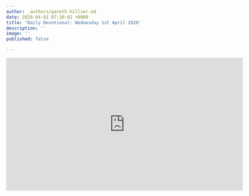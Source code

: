 ```yaml
---
author: _authors/gareth-hillier.md
date: 2020-04-01 07:30:02 +0000
title: 'Daily Devotional: Wednesday 1st April 2020'
description: ''
image: ''
published: false

---
```

<iframe src="https://player.vimeo.com/video/402731202" width="640" height="360" frameborder="0" allow="autoplay; fullscreen" allowfullscreen></iframe>